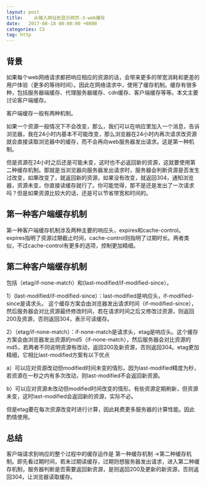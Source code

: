```yaml
---
layout: post
title:    从输入网址到显示网页-3-web缓存
date:   2017-08-18 00:00:00 +0800
categories: CS
tag: http
---
```

## 背景

   如果每个web网络请求都把响应相应的资源的话，会带来更多的带宽消耗和更差的用户体验（更多的等待时间）。因此在网络请求中，使用了缓存机制。缓存有很多种，包括服务器端缓存、代理服务器缓存、cdn缓存、客户端缓存等等。本文主要讨论客户端缓存。

   客户端缓存一般有两种机制。

   如果一个资源一般情况下不会改变，那么，我们可以在响应里加入一个消息，告诉浏览器，我在24小时内基本不可能改变，那么浏览器在24小时内再次请求改资源就会直接读取浏览器中的缓存，而不会再向web服务器发出请求。这是第一种机制。

   但是资源在24小时之后还是可能未变，这时也不必返回新的资源，这就要使用第二种缓存机制。那就是当浏览器向服务器发出请求时，服务器会判断资源是否发生过改变，如果改变了，就返回新的资源，如果没有改变，就返回304，通知浏览器，资源未变，你直接读缓存就行了。你可能觉得，那不是还是发出了一次请求吗？但是如果资源比较大的话，还是可以节省带宽和时间的。

## 第一种客户端缓存机制

   第一种客户端缓存机制涉及两种主要的响应头，expires和cache-control。expires指明了资源过期截止时间，cache-control则指明了过期时长。两者类似，不过cache-control有更多的选项，控制更加精细。

## 第二种客户端缓存机制

   包括（etag/if-none-match）和(last-modified/if-modified-since）。

1）(last-modified/if-modified-since）：last-modified是响应头，if-modified-since是请求头。 这个缓存方案会由浏览器发出请求时间（if-modified-since），然后服务器会对比资源最终修改时间，若在请求时间之后又修改过资源，则返回200及资源，否则返回304，表示可读缓存。

2）（etag/if-none-match）：if-none-match是请求头，etag是响应头。这个缓存方案会由浏览器发出资源的md5（if-none-match），然后服务器会对比资源的md5，若两者不同说明资源有改动，返回200及新资源，否则返回304。etag更加精细，它相比last-modified方案有以下优点

a）可以应对资源改动但modified时间未变的情形。因为last-modified精度为秒，若资源在一秒之内有多次改动，则last-modified不会返回新资源。

b）可以应对资源未改动但modified时间改变的情形。有些资源定期刷新，但资源未变，这时last-modified会返回新的资源，实际不必。

但是etag要在每次资源改变时进行计算，因此耗费更多服务器的计算性能。因此酌情使用。

## 总结

   客户端请求到响应的整个过程中的缓存运作是 第一种缓存机制 ->第二种缓存机制。即先看过期时间，若未过期读缓存，过期则想服务器发出请求，进入第二种缓存机制，服务器判断是否需要返回新资源，是则返回200及更新的新资源，否则返回304，让浏览器读取缓存。

